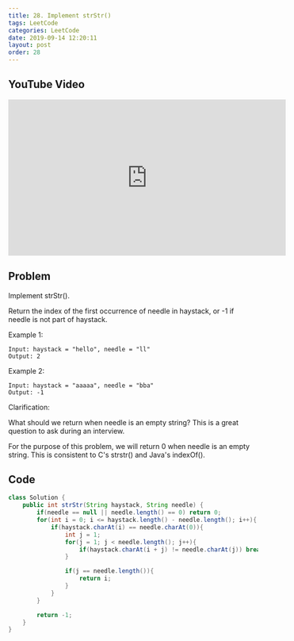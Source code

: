 ```yaml
---
title: 28. Implement strStr()
tags: LeetCode
categories: LeetCode
date: 2019-09-14 12:20:11
layout: post
order: 28
---
```


## YouTube Video

<iframe width="560" height="315" src="https://www.youtube.com/embed/OhPtAQtfsuM" frameborder="0" allow="accelerometer; autoplay; encrypted-media; gyroscope; picture-in-picture" allowfullscreen></iframe>

## Problem

Implement strStr().

Return the index of the first occurrence of needle in haystack, or -1 if needle is not part of haystack.

Example 1:

```
Input: haystack = "hello", needle = "ll"
Output: 2
```

Example 2:

```
Input: haystack = "aaaaa", needle = "bba"
Output: -1
```

Clarification:

What should we return when needle is an empty string? This is a great question to ask during an interview.

For the purpose of this problem, we will return 0 when needle is an empty string. This is consistent to C's strstr() and Java's indexOf().

## Code

```java
class Solution {
    public int strStr(String haystack, String needle) {
        if(needle == null || needle.length() == 0) return 0;
        for(int i = 0; i <= haystack.length() - needle.length(); i++){
            if(haystack.charAt(i) == needle.charAt(0)){
                int j = 1;
                for(j = 1; j < needle.length(); j++){
                    if(haystack.charAt(i + j) != needle.charAt(j)) break;
                }

                if(j == needle.length()){
                    return i;
                }
            }
        }

        return -1;
    }
}
```
